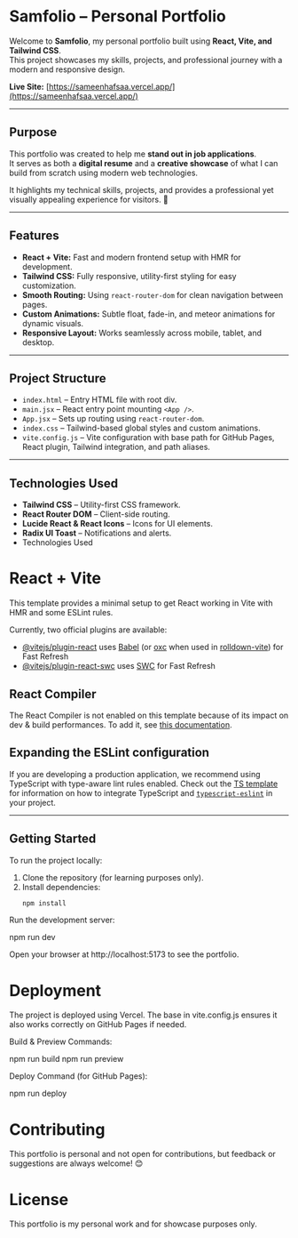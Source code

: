 # Samfolio – Personal Portfolio

Welcome to **Samfolio**, my personal portfolio built using **React, Vite, and Tailwind CSS**.  
This project showcases my skills, projects, and professional journey with a modern and responsive design.  

**Live Site:** [https://sameenhafsaa.vercel.app/](https://sameenhafsaa.vercel.app/)

---

## Purpose

This portfolio was created to help me **stand out in job applications**.  
It serves as both a **digital resume** and a **creative showcase** of what I can build from scratch using modern web technologies.  

It highlights my technical skills, projects, and provides a professional yet visually appealing experience for visitors. 🙌

---

## Features

- **React + Vite:** Fast and modern frontend setup with HMR for development.  
- **Tailwind CSS:** Fully responsive, utility-first styling for easy customization.  
- **Smooth Routing:** Using `react-router-dom` for clean navigation between pages.  
- **Custom Animations:** Subtle float, fade-in, and meteor animations for dynamic visuals.  
- **Responsive Layout:** Works seamlessly across mobile, tablet, and desktop.  

---

## Project Structure

- `index.html` – Entry HTML file with root div.  
- `main.jsx` – React entry point mounting `<App />`.  
- `App.jsx` – Sets up routing using `react-router-dom`.  
- `index.css` – Tailwind-based global styles and custom animations.  
- `vite.config.js` – Vite configuration with base path for GitHub Pages, React plugin, Tailwind integration, and path aliases.  

---

## Technologies Used

- **Tailwind CSS** – Utility-first CSS framework.  
- **React Router DOM** – Client-side routing.  
- **Lucide React & React Icons** – Icons for UI elements.  
- **Radix UI Toast** – Notifications and alerts.
- Technologies Used
# React + Vite

This template provides a minimal setup to get React working in Vite with HMR and some ESLint rules.

Currently, two official plugins are available:

- [@vitejs/plugin-react](https://github.com/vitejs/vite-plugin-react/blob/main/packages/plugin-react) uses [Babel](https://babeljs.io/) (or [oxc](https://oxc.rs) when used in [rolldown-vite](https://vite.dev/guide/rolldown)) for Fast Refresh
- [@vitejs/plugin-react-swc](https://github.com/vitejs/vite-plugin-react/blob/main/packages/plugin-react-swc) uses [SWC](https://swc.rs/) for Fast Refresh

## React Compiler

The React Compiler is not enabled on this template because of its impact on dev & build performances. To add it, see [this documentation](https://react.dev/learn/react-compiler/installation).

## Expanding the ESLint configuration

If you are developing a production application, we recommend using TypeScript with type-aware lint rules enabled. Check out the [TS template](https://github.com/vitejs/vite/tree/main/packages/create-vite/template-react-ts) for information on how to integrate TypeScript and [`typescript-eslint`](https://typescript-eslint.io) in your project.

---

## Getting Started

To run the project locally:  

1. Clone the repository (for learning purposes only).  
2. Install dependencies:  
   ```bash
   npm install
Run the development server:

npm run dev

Open your browser at http://localhost:5173 to see the portfolio.

# Deployment

The project is deployed using Vercel.
The base in vite.config.js ensures it also works correctly on GitHub Pages if needed.

Build & Preview Commands:

npm run build
npm run preview


Deploy Command (for GitHub Pages):

npm run deploy

# Contributing

This portfolio is personal and not open for contributions, but feedback or suggestions are always welcome! 😊

# License

This portfolio is my personal work and for showcase purposes only.
